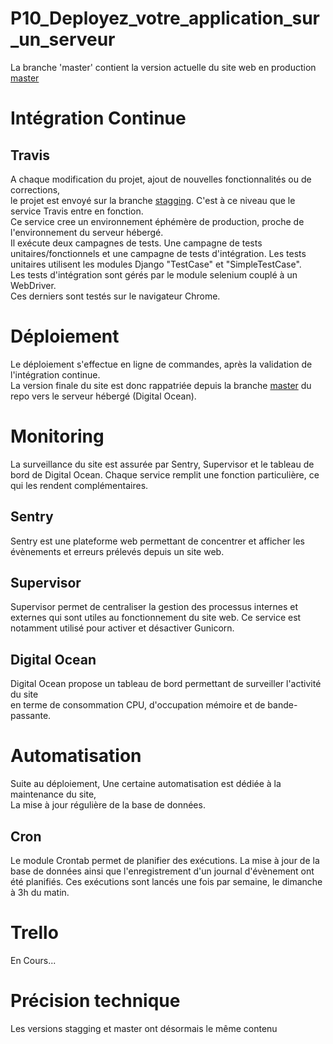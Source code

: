 # P10_Deployez_votre_application_sur_un_serveur
La branche 'master' contient la version actuelle du site web en production  
[master](https://github.com/StephenAOGOLO/P10_Deployez_votre_application_sur_un_serveur/tree/master)

# Intégration Continue
## Travis
A chaque modification du projet, ajout de nouvelles fonctionnalités ou de corrections,  
le projet est envoyé sur la branche [stagging](https://github.com/StephenAOGOLO/P10_Deployez_votre_application_sur_un_serveur/tree/stagging). C'est à ce niveau que le service Travis entre en fonction.  
Ce service cree un environnement éphémère de production, proche de l'environnement du serveur hébergé.  
Il exécute deux campagnes de tests. Une campagne de tests unitaires/fonctionnels et une campagne de tests d'intégration.
Les tests unitaires utilisent les modules Django "TestCase" et "SimpleTestCase".  
Les tests d'intégration sont gérés par le module selenium couplé à un WebDriver.  
Ces derniers sont testés sur le navigateur Chrome.

# Déploiement
Le déploiement s'effectue en ligne de commandes, après la validation de l'intégration continue.  
La version finale du site est donc rappatriée depuis la branche [master](https://github.com/StephenAOGOLO/P10_Deployez_votre_application_sur_un_serveur/tree/master) du repo vers le serveur hébergé (Digital Ocean).  

# Monitoring
La surveillance du site est assurée par Sentry, Supervisor et le tableau de bord de Digital Ocean.
Chaque service remplit une fonction particulière, ce qui les rendent complémentaires.

## Sentry  
Sentry est une plateforme web permettant de concentrer et afficher les évènements et erreurs
prélevés depuis un site web.  

## Supervisor
Supervisor permet de centraliser la gestion des processus internes et externes qui sont utiles au
fonctionnement du site web. Ce service est notamment utilisé pour activer et désactiver
Gunicorn.  

## Digital Ocean  
Digital Ocean propose un tableau de bord permettant de surveiller l'activité du site  
en terme de consommation CPU, d'occupation mémoire et de bande-passante.  

# Automatisation
Suite au déploiement, Une certaine automatisation est dédiée à la maintenance du site,  
La mise à jour régulière de la base de données.
## Cron
Le module Crontab permet de planifier des exécutions.
La mise à jour de la base de données ainsi que l'enregistrement d'un journal d'évènement ont été planifiés.
Ces exécutions sont lancés une fois par semaine, le dimanche à 3h du matin.


# Trello
En Cours...

# Précision technique 
Les versions stagging et master ont désormais le même contenu

